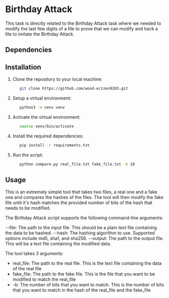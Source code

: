 # Birthday Attack

This task is directly related to the Birthday Attack task where we needed to modify the last few digits of a file to prove that we can modify and hack a file to imitate the Birthday Attack.

## Dependencies

## Installation

1. Clone the repository to your local machine:

   ```bash
      git clone https://github.com/wood-e/zzen9203.git
   ```

2. Setup a virtual environment:

   ```bash
      python3 -m venv venv
   ```

3. Activate the virtual environment:

   ```bash
      source venv/bin/activate
   ```

4. Install the required dependencies:

   ```bash
      pip install -r requirements.txt
   ```

5. Run the script:

   ```bash
      python compare.py real_file.txt fake_file.txt -b 10
   ```

## Usage

This is an extremely simple tool that takes two files, a real one and a fake one and compares the hashes of the files.
The tool will then modify the fake file until it's hash matches the provided number of bits of the hash that needs to be modified.

The Birthday Attack script supports the following command-line arguments:

--file: The path to the input file. This should be a plain text file containing the data to be hashed.
--hash: The hashing algorithm to use. Supported options include md5, sha1, and sha256.
--output: The path to the output file. This will be a text file containing the modified data.

The tool takes 3 arguments:

- real_file: The path to the real file. This is the text file containing the data of the real file
- fake_file: The path to the fake file. This is the file that you want to be modified to match the real_file
- -b: The number of bits that you want to match. This is the number of bits that you want to match in the hash of the real_file and the fake_file